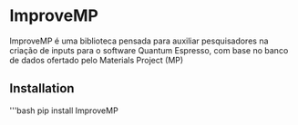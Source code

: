 # ImproveMP

ImproveMP é uma biblioteca pensada para auxiliar pesquisadores na criação de inputs para o software Quantum Espresso, com base no banco de dados ofertado pelo Materials Project (MP)

## Installation

'''bash
pip install ImproveMP